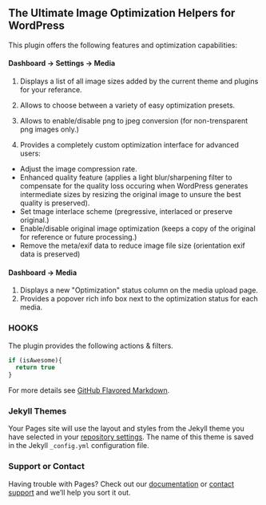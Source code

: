 ## The Ultimate Image Optimization Helpers for WordPress

This plugin offers the following features and optimization capabilities:


#### Dashboard -> Settings -> Media

1. Displays a list of all image sizes added by the current theme and plugins for your referance.

2. Allows to choose between a variety of easy optimization presets.

3. Allows to enable/disable png to jpeg conversion (for non-trensparent png images only.)

4. Provides a completely custom optimization interface for advanced users:
- Adjust the image compression rate.
- Enhanced quality feature (applies a light blur/sharpening filter to compensate for the quality loss occuring when WordPress generates intermediate sizes by resizing the original image to unsure the best quality is preserved).
- Set tmage interlace scheme (pregressive, interlaced or preserve original.)
- Enable/disable original image optimization (keeps a copy of the original for reference or future processing.)
- Remove the meta/exif data to reduce image file size (orientation exif data is preserved)

#### Dashboard -> Media

1. Displays a new "Optimization" status column on the media upload page.
2. Provides a popover rich info box next to the optimization status for each media.

### HOOKS
The plugin provides the following actions & filters. 

```php
if (isAwesome){
  return true
}
```

For more details see [GitHub Flavored Markdown](https://guides.github.com/features/mastering-markdown/).

### Jekyll Themes

Your Pages site will use the layout and styles from the Jekyll theme you have selected in your [repository settings](https://github.com/healdev/wp-ultimate-image-optimization-helpers/settings). The name of this theme is saved in the Jekyll `_config.yml` configuration file.

### Support or Contact

Having trouble with Pages? Check out our [documentation](https://help.github.com/categories/github-pages-basics/) or [contact support](https://github.com/contact) and we’ll help you sort it out.
